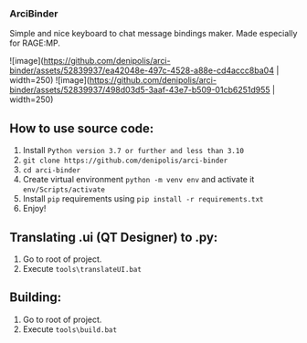 ### ArciBinder
Simple and nice keyboard to chat message bindings maker.
Made especially for RAGE:MP.

![image](https://github.com/denipolis/arci-binder/assets/52839937/ea42048e-497c-4528-a88e-cd4accc8ba04 | width=250)
![image](https://github.com/denipolis/arci-binder/assets/52839937/498d03d5-3aaf-43e7-b509-01cb6251d955 | width=250)

## How to use source code:
1. Install `Python version 3.7 or further and less than 3.10`
2. `git clone https://github.com/denipolis/arci-binder`
3. `cd arci-binder`
3. Create virtual environment `python -m venv env` and activate it `env/Scripts/activate`
5. Install `pip` requirements using `pip install -r requirements.txt`
6. Enjoy!

## Translating .ui (**QT Designer**) to .py:
1. Go to root of project.
2. Execute `tools\translateUI.bat`

## Building:
1. Go to root of project.
2. Execute `tools\build.bat`

